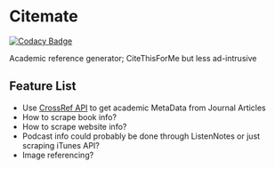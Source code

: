 # Citemate

[![Codacy Badge](https://api.codacy.com/project/badge/Grade/f0e99898f1084a1fb3abff9da15ec966)](https://app.codacy.com/app/honsaar/Citemate?utm_source=github.com&utm_medium=referral&utm_content=honsaar/Citemate&utm_campaign=Badge_Grade_Dashboard)

Academic reference generator; CiteThisForMe but less ad-intrusive

## Feature List
- Use [CrossRef API](https://github.com/CrossRef/rest-api-doc) to get academic MetaData from Journal Articles
- How to scrape book info?
- How to scrape website info?
- Podcast info could probably be done through ListenNotes or just scraping iTunes API?
- Image referencing?
